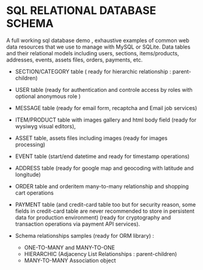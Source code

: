 SQL RELATIONAL DATABASE SCHEMA
========================
A full working sql database demo , exhaustive examples of common web data resources that we use to manage with MySQL or SQLite.
Data tables and their relational models including users, sections, items/products, addresses, events, assets files, orders, payments, etc.


- SECTION/CATEGORY table ( ready for hierarchic relationship : parent-children)
- USER table (ready for authentication and controle access by roles with optional anonymous role )
- MESSAGE table (ready for email form, recaptcha and Email job services)
- ITEM/PRODUCT table with images gallery and html body field (ready for wysiwyg visual editors),
- ASSET table, assets files including images (ready for images processing)
- EVENT table (start/end datetime and ready for timestamp operations)
- ADDRESS table (ready for google map and geocoding with latitude and longitude)
- ORDER table and orderitem many-to-many relationship and shopping cart operations
- PAYMENT table (and credit-card table too but for security reason, some fields in credit-card table are never recommended to store in persistent data for production environment)
	(ready for cryptography and transaction operations via payment API services).

- Schema relationships samples (ready for ORM library) :
	- ONE-TO-MANY and MANY-TO-ONE
	- HIERARCHIC (Adjacency List Relationships : parent-children)
	- MANY-TO-MANY Association object